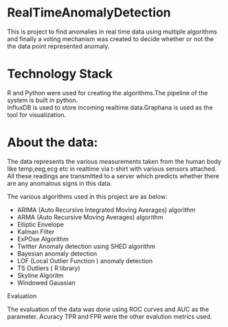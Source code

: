 # RealTimeAnomalyDetection
This is project to find anomalies in real time data using multiple algorithms and finally a voting mechanism was created to decide whether or not the the data point represented anomaly.

# Technology Stack
R and Python were used for creating the algorithms.The pipeline of the system is built in python.  
InfluxDB is used to store incoming realtime data.Graphana is used as the tool for visualization.

# About the data:
The data represents the various measurements taken from the human body like temp,eeg,ecg etc in realtime via t-shirt with various sensors attached. All these readings are transmitted to a server which predicts whether there are any anomalous signs in this data.

The various algorithms used in this project are as below:

- ARIMA (Auto Recursive Integrated Moving Averages) algorithm
- ARMA (Auto Recursive Moving Averages) algorithm
- Elliptic Envelope
- Kalman Filter
- ExPOse Algorithm
- Twitter Anomaly detection using SHED algorithm
- Bayesian anomaly detection
- LOF (Local Outlier Function ) anomaly detection
- TS Outliers ( R library)
- Skyline Algoritm
- Windowed Gaussian


Evaluation

The evaluation of the data was done using ROC curves and AUC as the parameter. Acuracy TPR and FPR were the other evalution metrics used.








